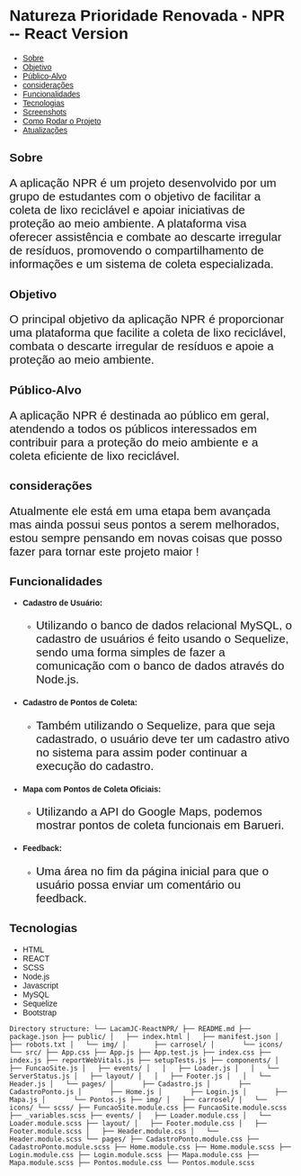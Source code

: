 <div style="font-family: Arial;">

# Natureza Prioridade Renovada - NPR -- React Version

- [Sobre](#sobre)
- [Objetivo](#objetivo)
- [Público-Alvo](#público-alvo)
- [considerações](#avisos)
- [Funcionalidades](#funcionalidades)
- [Tecnologias](#tecnologias)
- [Screenshots](#screenshots)
- [Como Rodar o Projeto](#como-rodar-o-projeto)
- [Atualizações](#Atualizações)


## Sobre
<p style="font-size: 1.3rem">A aplicação NPR é um projeto desenvolvido por um grupo de estudantes com o objetivo de facilitar a coleta de lixo reciclável e apoiar iniciativas de proteção ao meio ambiente. A plataforma visa oferecer assistência e combate ao descarte irregular de resíduos, promovendo o compartilhamento de informações e um sistema de coleta especializada.</p>

## Objetivo
<p style="font-size: 1.3rem">O principal objetivo da aplicação NPR é proporcionar uma plataforma que facilite a coleta de lixo reciclável, combata o descarte irregular de resíduos e apoie a proteção ao meio ambiente.</p>

## Público-Alvo
<p style="font-size: 1.3rem">A aplicação NPR é destinada ao público em geral, atendendo a todos os públicos interessados em contribuir para a proteção do meio ambiente e a coleta eficiente de lixo reciclável.</p>

## considerações
<p style="font-size: 1.3rem">Atualmente ele está em uma etapa bem avançada mas ainda possui seus pontos a serem melhorados, estou sempre pensando em novas coisas que posso fazer para tornar este projeto maior !</p>

## Funcionalidades
- **Cadastro de Usuário:**
   - <p style="font-size: 1.3rem;">Utilizando o banco de dados relacional MySQL, o cadastro de usuários é feito usando o Sequelize, sendo uma forma simples de fazer a comunicação com o banco de dados através do Node.js.</p>

- **Cadastro de Pontos de Coleta:**
   - <p style="font-size: 1.3rem;">Também utilizando o Sequelize, para que seja cadastrado, o usuário deve ter um cadastro ativo no sistema para assim poder continuar a execução do cadastro.</p>

- **Mapa com Pontos de Coleta Oficiais:**
   - <p style="font-size: 1.3rem;">Utilizando a API do Google Maps, podemos mostrar pontos de coleta funcionais em Barueri.</p>

- **Feedback:**
   - <p style="font-size: 1.3rem;">Uma área no fim da página inicial para que o usuário possa enviar um comentário ou feedback.</p>

## Tecnologias
- HTML
- REACT
- SCSS
- Node.js
- Javascript
- MySQL
- Sequelize
- Bootstrap


`Directory structure:
└── LacamJC-ReactNPR/
    ├── README.md
    ├── package.json
    ├── public/
    │   ├── index.html
    │   ├── manifest.json
    │   ├── robots.txt
    │   └── img/
    │       ├── carrosel/
    │       └── icons/
    └── src/
        ├── App.css
        ├── App.js
        ├── App.test.js
        ├── index.css
        ├── index.js
        ├── reportWebVitals.js
        ├── setupTests.js
        ├── components/
        │   ├── FuncaoSite.js
        │   ├── events/
        │   │   ├── Loader.js
        │   │   └── ServerStatus.js
        │   ├── layout/
        │   │   ├── Footer.js
        │   │   └── Header.js
        │   └── pages/
        │       ├── Cadastro.js
        │       ├── CadastroPonto.js
        │       ├── Home.js
        │       ├── Login.js
        │       ├── Mapa.js
        │       └── Pontos.js
        ├── img/
        │   ├── carrosel/
        │   └── icons/
        └── scss/
            ├── FuncaoSite.module.css
            ├── FuncaoSite.module.scss
            ├── _variables.scss
            ├── events/
            │   ├── Loader.module.css
            │   └── Loader.module.scss
            ├── layout/
            │   ├── Footer.module.css
            │   ├── Footer.module.scss
            │   ├── Header.module.css
            │   └── Header.module.scss
            └── pages/
                ├── CadastroPonto.module.css
                ├── CadastroPonto.module.scss
                ├── Home.module.css
                ├── Home.module.scss
                ├── Login.module.css
                ├── Login.module.scss
                ├── Mapa.module.css
                ├── Mapa.module.scss
                ├── Pontos.module.css
                └── Pontos.module.scss
`
